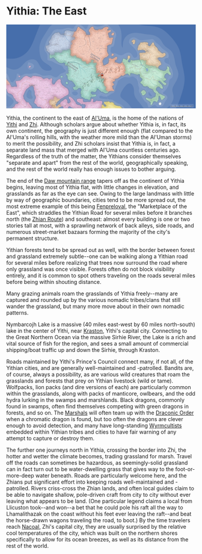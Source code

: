 # Yithia: The East

![](AlUma-and-Yithia.jpeg)

Yithia, the continent to the east of [Al'Uma](./AlUma.md), is the home of the nations of [Yithi](../Nations/Yithi.md) and [Zhi](../Nations/Zhi.md). Although scholars argue about whether Yithia is, in fact, its own continent, the geography is just different enough (flat compared to the Al'Uma's rolling hills, with the weather more mild than the Al'Uman storms) to merit the possibility, and Zhi scholars insist that Yithia is, in fact, a separate land mass that merged with Al'Uma countless centuries ago. Regardless of the truth of the matter, the Yithians consider themselves "separate and apart" from the rest of the world, geographically speaking, and the rest of the world really has enough issues to bother arguing.

The end of the [Daw mountain range](./DawMountains.md) tapers off as the continent of Yithia begins, leaving most of Yithia flat, with little changes in elevation, and grasslands as far as the eye can see. Owing to the large landmass with little by way of geographic boundaries, cities tend to be more spread out, the most extreme example of this being [Fenpreloval](../Cities/Fenpreloval.md), the "Marketplace of the East", which straddles the Yithian Road for several miles before it branches north (the [Zhian Route](./Roads.md)) and southeast: almost every building is one or two stories tall at most, with a sprawling network of back alleys, side roads, and numerous street-market bazaars forming the majority of the city's permanent structure.

Yithian forests tend to be spread out as well, with the border between forest and grassland extremely subtle--one can be walking along a Yithian road for several miles before realizing that trees now surround the road where only grassland was once visible. Forests often do not block visibility entirely, and it is common to spot others traveling on the roads several miles before being within shouting distance.

Many grazing animals roam the grasslands of Yithia freely--many are captured and rounded up by the various nomadic tribes/clans that still wander the grassland, but many more move about in their own nomadic patterns.

Nymbarcojh Lake is a massive (40 miles east-west by 60 miles north-south) lake in the center of Yithi, near [Kraston](../Cities/Kraston.md), Yithi's capital city. Connecting to the Great Northern Ocean via the massive Sirhie River, the Lake is a rich and vital source of fish for the region, and sees a small amount of commercial shipping/boat traffic up and down the Sirhie, through Kraston.

Roads maintained by Yithi's Prince's Council connect many, if not all, of the Yithian cities, and are generally well-maintained and -patrolled. Bandits are, of course, always a possibility, as are various wild creatures that roam the grasslands and forests that prey on Yithian livestock (wild or tame). Wolfpacks, lion packs (and dire versions of each) are particularly common within the grasslands, along with packs of manticore, owlbears, and the odd hydra lurking in the swamps and marshlands. Black dragons, commonly found in swamps, often find themselves competing with green dragons in forests, and so on. The [Marshals](../Organizations/MilitantOrders/Marshals.md) will often team up with the [Draconic Order](../Organizations/DraconicOrder/DraconicOrder.md) when a chromatic dragon is found, but too often the dragons are clever enough to avoid detection, and many have long-standing [Wyrmcultists](../Organizations/CultOfTheWyrm.md) embedded within Yithian tribes and cities to have fair warning of any attempt to capture or destroy them.

The further one journeys north in Yithia, crossing the border into Zhi, the hotter and wetter the climate becomes, trading grassland for marsh. Travel off the roads can sometimes be hazardous, as seemingly-solid grassland can in fact turn out to be water-dwelling grass that gives way to the foot-or-more-deep water beneath. Roads are particularly welcome here, and the Zhians put significant effort into keeping roads well-maintained and -patrolled. Rivers criss-cross the Zhian lands, and often local guides claim to be able to navigate shallow, pole-driven craft from city to city without ever leaving what appears to be land. (One particular legend claims a local from Llicuston took--and won--a bet that he could pole his raft all the way to Lhamalithazak on the coast without his feet ever leaving the raft--and beat the horse-drawn wagons traveling the road, to boot.) By the time travelers reach [Nacoal](../Cities/Nacoal.md), Zhi's capital city, they are usually surprised by the relative cool temperatures of the city, which was built on the northern shores specifically to allow for its ocean breezes, as well as its distance from the rest of the world.

